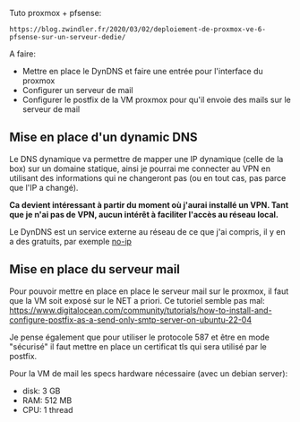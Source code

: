 Tuto proxmox + pfsense:

```
https://blog.zwindler.fr/2020/03/02/deploiement-de-proxmox-ve-6-pfsense-sur-un-serveur-dedie/
```

A faire:

- Mettre en place le DynDNS et faire une entrée pour l'interface du  proxmox
- Configurer un serveur de mail
- Configurer le postfix de la VM proxmox pour qu'il envoie des mails sur le serveur de mail

## Mise en place d'un dynamic DNS

Le DNS dynamique va permettre de mapper une IP dynamique (celle de la box) sur un domaine statique, ainsi je pourrai me connecter au VPN en utilisant des informations qui ne changeront pas (ou en tout cas, pas parce que l'IP a changé).

**Ca devient intéressant à partir du moment où j'aurai installé un VPN. Tant que je n'ai pas de VPN, aucun intérêt à faciliter l'accès au réseau local.**

Le DynDNS est un service externe au réseau de ce que j'ai compris, il y en a des gratuits, par exemple [no-ip](https://www.noip.com/)
## Mise en place du serveur mail

Pour pouvoir mettre en place en place le serveur mail sur le proxmox, il faut que la VM soit exposé sur le NET a priori. Ce tutoriel semble pas mal: https://www.digitalocean.com/community/tutorials/how-to-install-and-configure-postfix-as-a-send-only-smtp-server-on-ubuntu-22-04

Je pense également que pour utiliser le protocole 587 et être en mode "sécurisé" il faut mettre en place un certificat tls qui sera utilisé par le postfix.

Pour la VM de mail les specs hardware nécessaire (avec un debian server):
- disk: 3 GB
- RAM: 512 MB
- CPU: 1 thread